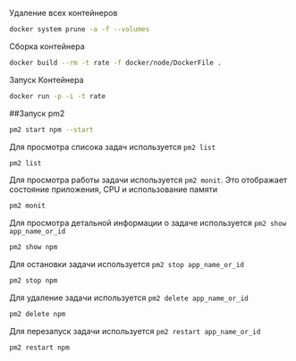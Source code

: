 Удаление всех контейнеров
```bash
docker system prune -a -f --volumes
```

Сборка контейнера
```bash
docker build --rm -t rate -f docker/node/DockerFile .
```

Запуск Контейнера
```bash
docker run -p -i -t rate
```

##Запуск pm2
```bash
pm2 start npm --start
```

Для просмотра списока задач используется `pm2 list`
```bash
pm2 list
```
 
Для просмотра работы задачи используется `pm2 monit`. Это отображает состояние приложения, CPU и использование памяти
```bash
pm2 monit
```

Для просмотра детальной информации о задаче используется `pm2 show app_name_or_id`
```bash
pm2 show npm
```

Для остановки задачи используется `pm2 stop app_name_or_id`
```bash
pm2 stop npm
```

Для удаление задачи используется `pm2 delete app_name_or_id`
```bash
pm2 delete npm
```

Для перезапуск задачи используется `pm2 restart app_name_or_id`
```bash
pm2 restart npm
```
